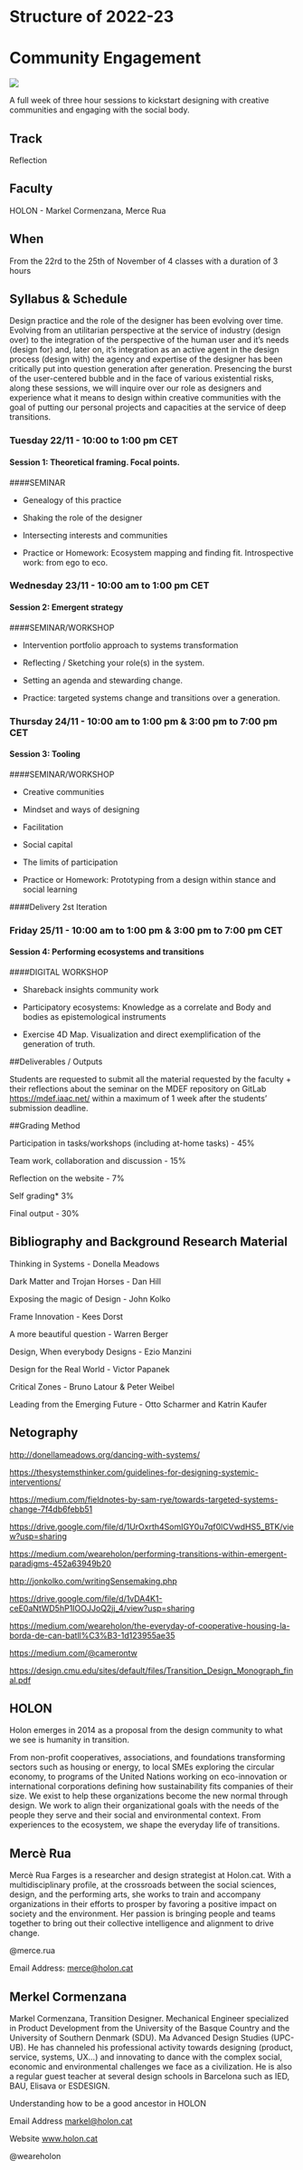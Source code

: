 Structure of 2022-23
======================

# Community Engagement

![](images/community_engagment_1.png)

A full week of three hour sessions to kickstart designing with creative communities and engaging with the social body.

## Track
 Reflection

## Faculty
HOLON - Markel Cormenzana, Merce Rua




## When  
From the 22rd to the 25th of November of 4 classes with a duration of 3 hours

## Syllabus & Schedule

Design practice and the role of the designer has been evolving over time. Evolving from an utilitarian perspective at the service of industry (design over) to the integration of the perspective of the human user and it’s needs (design for) and, later on,  it’s integration as an active agent in the design process (design with) the agency and expertise of the designer has been critically put into question generation after generation. Presencing the burst of the user-centered bubble and in the face of various existential risks, along these sessions, we will inquire over our role as designers and experience what it means to design within creative communities with the goal of  putting our personal projects and capacities at the service of deep transitions.  




### Tuesday 22/11 - 10:00 to 1:00 pm CET
#### Session 1: Theoretical framing. Focal points.
####SEMINAR

- Genealogy of this practice

- Shaking the role of the designer

- Intersecting interests and communities

- Practice or Homework: Ecosystem mapping and finding fit. Introspective work: from ego to eco.




### Wednesday 23/11 - 10:00 am to 1:00 pm CET
#### Session 2: Emergent strategy
####SEMINAR/WORKSHOP

- Intervention portfolio approach to systems transformation

- Reflecting / Sketching your role(s) in the system.

- Setting an agenda and stewarding change.

- Practice: targeted systems change and transitions over a generation.



### Thursday 24/11 - 10:00 am to 1:00 pm & 3:00 pm to 7:00 pm CET
#### Session 3: Tooling
####SEMINAR/WORKSHOP

- Creative communities

- Mindset and ways of designing

- Facilitation

- Social capital

- The limits of participation

- Practice or Homework: Prototyping from a design within stance and social learning

####Delivery 2st Iteration


### Friday 25/11 - 10:00 am to 1:00 pm & 3:00 pm to 7:00 pm CET
#### Session 4: Performing ecosystems and transitions
####DIGITAL WORKSHOP

- Shareback insights community work

- Participatory ecosystems: Knowledge as a correlate and Body and bodies as epistemological instruments

- Exercise 4D Map. Visualization and direct exemplification of the generation of truth.

##Deliverables / Outputs

Students are requested to submit all the material requested by the faculty + their reflections about the seminar on the MDEF repository on GitLab https://mdef.iaac.net/ within a maximum of 1 week after the students’ submission deadline.

##Grading Method

Participation in tasks/workshops (including at-home tasks) - 45%

Team work, collaboration and discussion - 15%

Reflection on the website - 7%

Self grading* 3%

Final output - 30%



## Bibliography and Background Research Material

Thinking in Systems - Donella Meadows

Dark Matter and Trojan Horses - Dan Hill

Exposing the magic of Design - John Kolko

Frame Innovation - Kees Dorst

A more beautiful question - Warren Berger

Design, When everybody Designs - Ezio Manzini

Design for the Real World - Victor Papanek

Critical Zones - Bruno Latour & Peter Weibel

Leading from the Emerging Future - Otto Scharmer and Katrin Kaufer

## Netography

http://donellameadows.org/dancing-with-systems/

https://thesystemsthinker.com/guidelines-for-designing-systemic-interventions/

https://medium.com/fieldnotes-by-sam-rye/towards-targeted-systems-change-7f4db6febb51

https://drive.google.com/file/d/1UrOxrth4SomIGY0u7qf0lCVwdHS5_BTK/view?usp=sharing

https://medium.com/weareholon/performing-transitions-within-emergent-paradigms-452a63949b20

http://jonkolko.com/writingSensemaking.php

https://drive.google.com/file/d/1vDA4K1-ceE0aNtWD5hP1IOOJJoQ2jj_4/view?usp=sharing

https://medium.com/weareholon/the-everyday-of-cooperative-housing-la-borda-de-can-batll%C3%B3-1d123955ae35

https://medium.com/@camerontw

https://design.cmu.edu/sites/default/files/Transition_Design_Monograph_final.pdf

## HOLON

Holon emerges in 2014 as a proposal from the design community to what we see is humanity in transition.

From non-profit cooperatives, associations, and foundations transforming sectors such as housing or energy, to local SMEs exploring the circular economy, to programs of the United Nations working on eco-innovation or international corporations defining how sustainability fits companies of their size. We exist to help these organizations become the new normal through design. We work to align their organizational goals with the needs of the people they serve and their social and environmental context. From experiences to the ecosystem, we shape the everyday life of transitions.


## Mercè Rua

[](/assets/images/faculty_photos/merce_rua.jpg)

Mercè Rua Farges is a researcher and design strategist at Holon.cat. With a multidisciplinary profile, at the crossroads between the social sciences, design, and the performing arts, she works to train and accompany organizations in their efforts to prosper by favoring a positive impact on society and the environment. Her passion is bringing people and teams together to bring out their collective intelligence and alignment to drive change.

@merce.rua

Email Address: merce@holon.cat

## Merkel Cormenzana

[](/assets/images/faculty_photos/merkel_cormenzana.jpg)

Markel Cormenzana, Transition Designer. Mechanical Engineer specialized in Product Development from the University of the Basque Country and the University of Southern Denmark (SDU). Ma Advanced Design Studies (UPC-UB). He has channeled his professional activity towards designing (product, service, systems, UX...) and innovating to dance with the complex social, economic and environmental challenges we face as a civilization. He is also a regular guest teacher at several design schools in Barcelona such as IED, BAU, Elisava or ESDESIGN.

Understanding how to be a good ancestor in HOLON

Email Address markel@holon.cat

Website www.holon.cat

@weareholon
